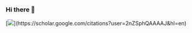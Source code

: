 ### Hi there 👋

[![](https://img.shields.io/badge/Google%20Scholar-success.svg?color=informational&?style=for-the-badge?)](https://scholar.google.com/citations?user=2nZSphQAAAAJ&hl=en)








<!--
**FarhadPishgar/FarhadPishgar** is a ✨ _special_ ✨ repository because its `README.md` (this file) appears on your GitHub profile.

Here are some ideas to get you started:

- 🔭 I’m currently working on ...
- 🌱 I’m currently learning ...
- 👯 I’m looking to collaborate on ...
- 🤔 I’m looking for help with ...
- 💬 Ask me about ...
- 📫 How to reach me: ...
- 😄 Pronouns: ...
- ⚡ Fun fact: ...
-->
